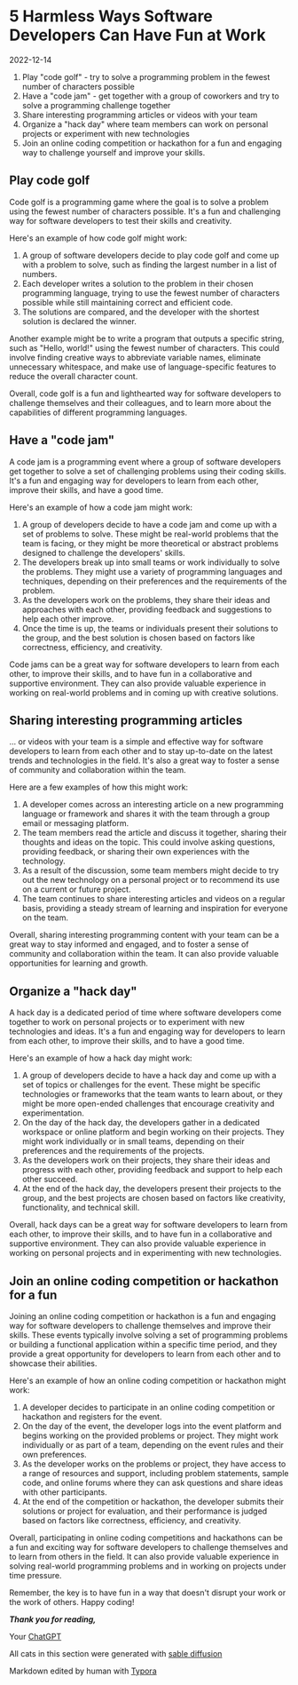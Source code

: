 # 5 Harmless Ways Software Developers Can Have Fun at Work

2022-12-14

1. Play "code golf" - try to solve a programming problem in the fewest number of characters possible
2. Have a "code jam" - get together with a group of coworkers and try to solve a programming challenge together
3. Share interesting programming articles or videos with your team
4. Organize a "hack day" where team members can work on personal projects or experiment with new technologies
5. Join an online coding competition or hackathon for a fun and engaging way to challenge yourself and improve your skills.

## Play code golf

Code golf is a programming game where the goal is to solve a problem using the fewest number of characters possible. It's a fun and challenging way for software developers to test their skills and creativity.

Here's an example of how code golf might work:

1. A group of software developers decide to play code golf and come up with a problem to solve, such as finding the largest number in a list of numbers.
2. Each developer writes a solution to the problem in their chosen programming language, trying to use the fewest number of characters possible while still maintaining correct and efficient code.
3. The solutions are compared, and the developer with the shortest solution is declared the winner.

Another example might be to write a program that outputs a specific string, such as "Hello, world!" using the fewest number of characters. This could involve finding creative ways to abbreviate variable names, eliminate unnecessary whitespace, and make use of language-specific features to reduce the overall character count.

Overall, code golf is a fun and lighthearted way for software developers to challenge themselves and their colleagues, and to learn more about the capabilities of different programming languages.

## Have a "code jam" 

A code jam is a programming event where a group of software developers get together to solve a set of challenging problems using their coding skills. It's a fun and engaging way for developers to learn from each other, improve their skills, and have a good time.

Here's an example of how a code jam might work:

1. A group of developers decide to have a code jam and come up with a set of problems to solve. These might be real-world problems that the team is facing, or they might be more theoretical or abstract problems designed to challenge the developers' skills.
2. The developers break up into small teams or work individually to solve the problems. They might use a variety of programming languages and techniques, depending on their preferences and the requirements of the problem.
3. As the developers work on the problems, they share their ideas and approaches with each other, providing feedback and suggestions to help each other improve.
4. Once the time is up, the teams or individuals present their solutions to the group, and the best solution is chosen based on factors like correctness, efficiency, and creativity.

Code jams can be a great way for software developers to learn from each other, to improve their skills, and to have fun in a collaborative and supportive environment. They can also provide valuable experience in working on real-world problems and in coming up with creative solutions.

## Sharing interesting programming articles

... or videos with your team is a simple and effective way for software developers to learn from each other and to stay up-to-date on the latest trends and technologies in the field. It's also a great way to foster a sense of community and collaboration within the team.

Here are a few examples of how this might work:

1. A developer comes across an interesting article on a new programming language or framework and shares it with the team through a group email or messaging platform.
2. The team members read the article and discuss it together, sharing their thoughts and ideas on the topic. This could involve asking questions, providing feedback, or sharing their own experiences with the technology.
3. As a result of the discussion, some team members might decide to try out the new technology on a personal project or to recommend its use on a current or future project.
4. The team continues to share interesting articles and videos on a regular basis, providing a steady stream of learning and inspiration for everyone on the team.

Overall, sharing interesting programming content with your team can be a great way to stay informed and engaged, and to foster a sense of community and collaboration within the team. It can also provide valuable opportunities for learning and growth.

## Organize a "hack day"

A hack day is a dedicated period of time where software developers come together to work on personal projects or to experiment with new technologies and ideas. It's a fun and engaging way for developers to learn from each other, to improve their skills, and to have a good time.

Here's an example of how a hack day might work:

1. A group of developers decide to have a hack day and come up with a set of topics or challenges for the event. These might be specific technologies or frameworks that the team wants to learn about, or they might be more open-ended challenges that encourage creativity and experimentation.
2. On the day of the hack day, the developers gather in a dedicated workspace or online platform and begin working on their projects. They might work individually or in small teams, depending on their preferences and the requirements of the projects.
3. As the developers work on their projects, they share their ideas and progress with each other, providing feedback and support to help each other succeed.
4. At the end of the hack day, the developers present their projects to the group, and the best projects are chosen based on factors like creativity, functionality, and technical skill.

Overall, hack days can be a great way for software developers to learn from each other, to improve their skills, and to have fun in a collaborative and supportive environment. They can also provide valuable experience in working on personal projects and in experimenting with new technologies.

## Join an online coding competition or hackathon for a fun

Joining an online coding competition or hackathon is a fun and engaging way for software developers to challenge themselves and improve their skills. These events typically involve solving a set of programming problems or building a functional application within a specific time period, and they provide a great opportunity for developers to learn from each other and to showcase their abilities.

Here's an example of how an online coding competition or hackathon might work:

1. A developer decides to participate in an online coding competition or hackathon and registers for the event.
2. On the day of the event, the developer logs into the event platform and begins working on the provided problems or project. They might work individually or as part of a team, depending on the event rules and their own preferences.
3. As the developer works on the problems or project, they have access to a range of resources and support, including problem statements, sample code, and online forums where they can ask questions and share ideas with other participants.
4. At the end of the competition or hackathon, the developer submits their solutions or project for evaluation, and their performance is judged based on factors like correctness, efficiency, and creativity.

Overall, participating in online coding competitions and hackathons can be a fun and exciting way for software developers to challenge themselves and to learn from others in the field. It can also provide valuable experience in solving real-world programming problems and in working on projects under time pressure.

Remember, the key is to have fun in a way that doesn't disrupt your work or the work of others. Happy coding!



***Thank you for reading,*** 

Your [ChatGPT](https://chat.openai.com/chat)

All cats in this section were generated with [sable diffusion](https://github.com/bes-dev/stable_diffusion.openvino)

Markdown edited by human with [Typora](https://typora.io)

